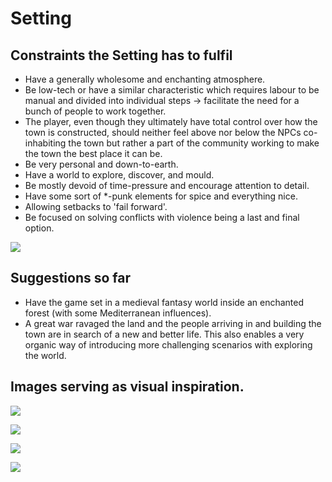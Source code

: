 # Setting

## Constraints the Setting has to fulfil

- Have a generally wholesome and enchanting atmosphere.
- Be low-tech or have a similar characteristic which requires labour to be manual and divided into individual steps &rarr; facilitate the need for a bunch of people to work together.
- The player, even though they ultimately have total control over how the town is constructed, should neither feel above nor below the NPCs co-inhabiting the town but rather a part of the community working to make the town the best place it can be.
- Be very personal and down-to-earth.
- Have a world to explore, discover, and mould.
- Be mostly devoid of time-pressure and encourage attention to detail.
- Have some sort of *-punk elements for spice and everything nice.
- Allowing setbacks to 'fail forward'.
- Be focused on solving conflicts with violence being a last and final option.

![](https://i.chzbgr.com/full/9343672320/hA0B3F9C7/in-these-very-woods-do-you-want-to-talk-about-it-what-really-do-inwa-swords-ccxxvii-swordscomiccom)



## Suggestions so far

- Have the game set in a medieval fantasy world inside an enchanted forest (with some Mediterranean influences).
- A great war ravaged the land and the people arriving in and building the town are in search of a new and better life. This also enables a very organic way of introducing more challenging scenarios with exploring the world.



## Images serving as visual inspiration.

![](https://i.imgur.com/MNvALp6.jpg)

![](http://media.virbcdn.com/cdn_images/resize_1600x1600/3e/0f30e1dc0180614a-cottage04a.jpg)

![](https://i.pinimg.com/564x/d4/15/7b/d4157bc52594c4d90579657c406cf743.jpg)

![](https://i.pinimg.com/564x/bf/9e/88/bf9e88c27f804a7986aa9cbf70d6240b.jpg)

